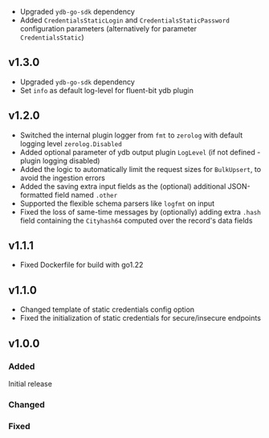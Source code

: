 * Upgraded `ydb-go-sdk` dependency
* Added `CredentialsStaticLogin` and `CredentialsStaticPassword` configuration parameters (alternatively for parameter `CredentialsStatic`)

## v1.3.0
* Upgraded `ydb-go-sdk` dependency
* Set `info` as default log-level for fluent-bit ydb plugin

## v1.2.0
* Switched the internal plugin logger from `fmt`  to `zerolog` with default logging level `zerolog.Disabled`
* Added optional parameter of ydb output plugin `LogLevel` (if not defined - plugin logging disabled)
* Added the logic to automatically limit the request sizes for `BulkUpsert`, to avoid the ingestion errors
* Added the saving extra input fields as the (optional) additional JSON-formatted field named `.other`
* Supported the flexible schema parsers like `logfmt` on input
* Fixed the loss of same-time messages by (optionally) adding extra `.hash` field containing the `Cityhash64` computed over the record's data fields

## v1.1.1
* Fixed Dockerfile for build with go1.22

## v1.1.0
* Changed template of static credentials config option
* Fixed the initialization of static credentials for secure/insecure endpoints 

## v1.0.0

### Added

Initial release

### Changed

### Fixed
